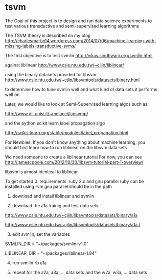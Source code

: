 tsvm
====

The Goal of this project is to design and run data science
experiments to test various  transductive and semi-supervised
learning algorithms

The TSVM theory is described on my blog
http://charlesmartin14.wordpress.com/2014/07/06/machine-learning-with-missing-labels-transductive-svms/


The first objective is to test svmlin 
http://vikas.sindhwani.org/svmlin.html

against liblinear
http://www.csie.ntu.edu.tw/~cjlin/liblinear/

using the binary datasets provided for libsvm
http://www.csie.ntu.edu.tw/~cjlin/libsvmtools/datasets/binary.html

to determine how to tune svmlin well and what kind of data sets it performs well on

Later, we would like to look at Semi-Supervised learning algos such as

http://www.dii.unisi.it/~melacci/lapsvmp/

and the python scikit learn label propagation algo

http://scikit-learn.org/stable/modules/label_propagation.html


For Newbies:
  If you don't know anything about machine learning, you should first
learn how to run liblinear on the libsvm data sets

  We need someone to create a liblinear tutorial
For now, you can see
  http://jamescpoole.com/2012/10/30/libsvm-tutorial-part-1-overview/

  libsvm is almost identical to liblinear 



To get started
0.  requirements:  ruby 2.x and gnu parallel
ruby can be installed using rvm
gnu parallel should be in the path

1.  download and install liblinear and svmlin


2.  download the a1a trainig and test data sets

http://www.csie.ntu.edu.tw/~cjlin/libsvmtools/datasets/binary/a1a

http://www.csie.ntu.edu.tw/~cjlin/libsvmtools/datasets/binary/a1a.t


3. edit svmlin, set the variables

SVMLIN_DIR = "~/packages/svmlin-v1.0"

LIBLINEAR_DIR = "~/packages/liblinear-1.94"

4. run
svmlin.rb a1a

5.  repeat for the a2a, a3a, ... data sets
and the w2a, w3a, ... data sets





